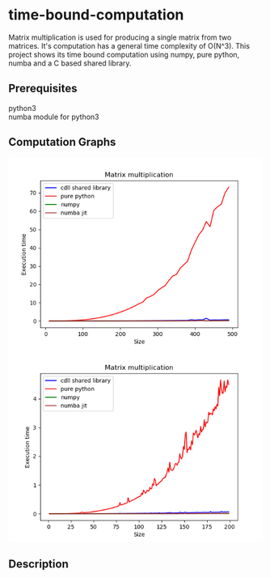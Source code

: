 # time-bound-computation
Matrix multiplication is used for producing a single matrix from two matrices. It's computation has a general time complexity of O(N^3). This project shows its time bound computation using numpy, pure python, numba and a C based shared library.

## Prerequisites
python3  
numba module for python3

## Computation Graphs
![Graph 1](https://raw.githubusercontent.com/r4j0x00/time-bound-computation/master/images/mmat1.png?token=AHPFB5TMX3CWAJJ2Z5M23YK6CM72W)
![Graph 2](https://raw.githubusercontent.com/r4j0x00/time-bound-computation/master/images/mmat2.png?token=AHPFB5WMI7JPILPR2G2RP326CNABI)

## Description
